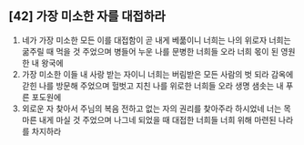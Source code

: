 ## [42] 가장 미소한 자를 대접하라

1) 네가 가장 미소한 모든 이를 대접함이 곧 내게 베풂이니 너희는 나의 위로자 너희는 굶주릴 때 먹을 것 주었으며 병들어 누운 나를 문병한 너희들 오라 너희 몫이 된 영원한 내 왕국에
2) 가장 미소한 이들 내 사랑 받는 자이니 너희는 버림받은 모든 사람의 벗 되라 감옥에 갇힌 나를 방문해 주었으며 헐벗고 지친 나를 위로한 너희들 오라 생명 샘솟는 내 푸른 포도원에
3) 외로운 자 찾아서 주님의 복음 전하고 없는 자의 권리를 찾아주라 하시었네 너는 목마른 내게 마실 것 주었으며 나그네 되었을 때 대접한 너희들 너희 위해 마련된 나라를 차지하라
